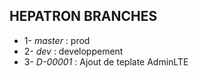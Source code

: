 ## HEPATRON BRANCHES 

  - 1-  *master* : prod
  - 2-  *dev* : developpement 
  - 3-  *D-00001* : Ajout de teplate AdminLTE
   
